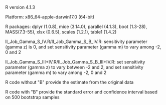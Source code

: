 R version 4.1.3

Platform: x86_64-apple-darwin17.0 (64-bit)

R packages: dplyr (1.0.8), mice (3.14.0), parallel (4.1.3), boot (1.3-28), MASS(7.3-55), xlsx (0.6.5), scales (1.2.1), table1 (1.4.2)

II_Job_Gamma_S_IV.R/II_Job_Gamma_S_B_IV.R: sensitivity parameter (gamma z) is 0, and set sensitivity parameter (gamma m) to vary among -2, 0 and 2

II_Job_Gamma_S_III+IV.R/II_Job_Gamma_S_B_III+IV.R: set sensitivity parameter (gamma z) to vary between -2 and 2, and set sensitivity parameter (gamma m) to vary among -2, 0 and 2

R code without "B" provide the estimate from the original data

R code with "B" provide the standard error and confidence interval based on 500 bootstrap samples
